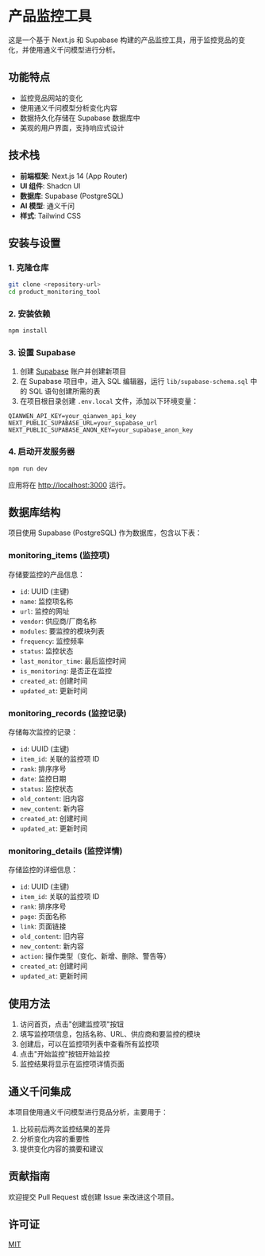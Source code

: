 # 产品监控工具

这是一个基于 Next.js 和 Supabase 构建的产品监控工具，用于监控竞品的变化，并使用通义千问模型进行分析。

## 功能特点

- 监控竞品网站的变化
- 使用通义千问模型分析变化内容
- 数据持久化存储在 Supabase 数据库中
- 美观的用户界面，支持响应式设计

## 技术栈

- **前端框架**: Next.js 14 (App Router)
- **UI 组件**: Shadcn UI
- **数据库**: Supabase (PostgreSQL)
- **AI 模型**: 通义千问
- **样式**: Tailwind CSS

## 安装与设置

### 1. 克隆仓库

```bash
git clone <repository-url>
cd product_monitoring_tool
```

### 2. 安装依赖

```bash
npm install
```

### 3. 设置 Supabase

1. 创建 [Supabase](https://supabase.com/) 账户并创建新项目
2. 在 Supabase 项目中，进入 SQL 编辑器，运行 `lib/supabase-schema.sql` 中的 SQL 语句创建所需的表
3. 在项目根目录创建 `.env.local` 文件，添加以下环境变量：

```
QIANWEN_API_KEY=your_qianwen_api_key
NEXT_PUBLIC_SUPABASE_URL=your_supabase_url
NEXT_PUBLIC_SUPABASE_ANON_KEY=your_supabase_anon_key
```

### 4. 启动开发服务器

```bash
npm run dev
```

应用将在 [http://localhost:3000](http://localhost:3000) 运行。

## 数据库结构

项目使用 Supabase (PostgreSQL) 作为数据库，包含以下表：

### monitoring_items (监控项)

存储要监控的产品信息：

- `id`: UUID (主键)
- `name`: 监控项名称
- `url`: 监控的网址
- `vendor`: 供应商/厂商名称
- `modules`: 要监控的模块列表
- `frequency`: 监控频率
- `status`: 监控状态
- `last_monitor_time`: 最后监控时间
- `is_monitoring`: 是否正在监控
- `created_at`: 创建时间
- `updated_at`: 更新时间

### monitoring_records (监控记录)

存储每次监控的记录：

- `id`: UUID (主键)
- `item_id`: 关联的监控项 ID
- `rank`: 排序序号
- `date`: 监控日期
- `status`: 监控状态
- `old_content`: 旧内容
- `new_content`: 新内容
- `created_at`: 创建时间
- `updated_at`: 更新时间

### monitoring_details (监控详情)

存储监控的详细信息：

- `id`: UUID (主键)
- `item_id`: 关联的监控项 ID
- `rank`: 排序序号
- `page`: 页面名称
- `link`: 页面链接
- `old_content`: 旧内容
- `new_content`: 新内容
- `action`: 操作类型（变化、新增、删除、警告等）
- `created_at`: 创建时间
- `updated_at`: 更新时间

## 使用方法

1. 访问首页，点击"创建监控项"按钮
2. 填写监控项信息，包括名称、URL、供应商和要监控的模块
3. 创建后，可以在监控项列表中查看所有监控项
4. 点击"开始监控"按钮开始监控
5. 监控结果将显示在监控项详情页面

## 通义千问集成

本项目使用通义千问模型进行竞品分析，主要用于：

1. 比较前后两次监控结果的差异
2. 分析变化内容的重要性
3. 提供变化内容的摘要和建议

## 贡献指南

欢迎提交 Pull Request 或创建 Issue 来改进这个项目。

## 许可证

[MIT](LICENSE) 